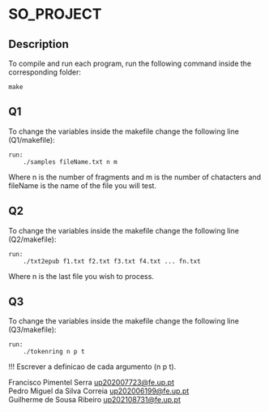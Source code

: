 # SO_PROJECT

## Description
To compile and run each program, run the following command inside the corresponding folder:
```
make
```
## Q1
To change the variables inside the makefile change the following line (Q1/makefile):
```
run:
    ./samples fileName.txt n m
```
Where n is the number of fragments and m is the number of chatacters and fileName is the name of the file you will test.

## Q2
To change the variables inside the makefile change the following line (Q2/makefile):
```
run:
	./txt2epub f1.txt f2.txt f3.txt f4.txt ... fn.txt
```
Where n is the last file you wish to process.

## Q3
To change the variables inside the makefile change the following line (Q3/makefile):
```
run:
    ./tokenring n p t
```
!!! Escrever a definicao de cada argumento (n p t).

Francisco Pimentel Serra up202007723@fe.up.pt<br>
Pedro Miguel da Silva Correia up202006199@fe.up.pt<br>
Guilherme de Sousa Ribeiro up202108731@fe.up.pt<br>

